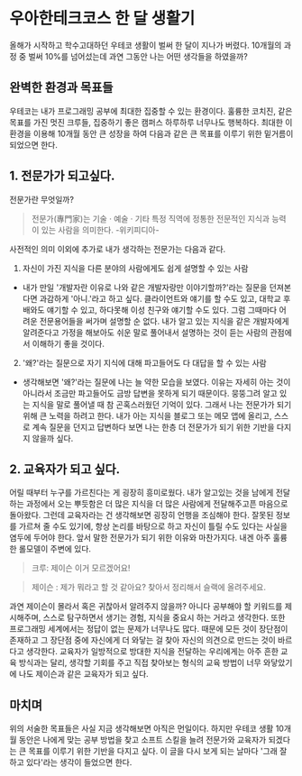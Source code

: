 # 우아한테크코스 한 달 생활기

올해가 시작하고 학수고대하던 우테코 생활이 벌써 한 달이 지나가 버렸다.
10개월의 과정 중 벌써 10%를 넘어섰는데 과연 그동안 나는 어떤 생각들을 하였을까?
## 완벽한 환경과 목표들
우테코는 내가 프로그래밍 공부에 최대한 집중할 수 있는 환경이다. 훌륭한 코치진, 같은 목표를 가진 멋진 크루들, 집중하기 좋은 캠퍼스
하루하루 너무나도 행복하다. 최대한 이 환경을 이용해 10개월 동안 큰 성장을 하여 다음과 같은 큰 목표를 이루기 위한 밑거름이 되었으면 한다.
## 1. 전문가가 되고싶다.
전문가란 무엇일까? 
> 전문가(專門家)는 기술 · 예술 · 기타 특정 직역에 정통한 전문적인 지식과 능력이 있는 사람을 의미한다. -위키피디아-

사전적인 의미 이외에 추가로 내가 생각하는 전문가는 다음과 같다.

1. 자신이 가진 지식을 다른 분야의 사람에게도 쉽게 설명할 수 있는 사람
- 내가 만일 '개발자란 이유로 나와 같은 개발자랑만 이야기할까?'라는 질문을 던져본다면 과감하게 '아니.'라고 하고 싶다.
클라이언트와 얘기를 할 수도 있고, 대학교 후배와도 얘기할 수 있고, 하다못해 이성 친구와 얘기할 수도 있다.
그럼 그때마다 어려운 전문용어들을 써가며 설명할 순 없다. 내가 알고 있는 지식을 같은 개발자에게 알려준다고 가정을 해보아도 쉬운 말로 풀어내서 설명하는 것이 듣는 사람의 관점에서 이해하기 좋을 것이다.

2. '왜?'라는 질문으로 자기 지식에 대해 파고들어도 다 대답을 할 수 있는 사람
- 생각해보면 '왜?'라는 질문에 나는 늘 약한 모습을 보였다. 이유는 자세히 아는 것이 아니라서 조금만 파고들어도 금방 답변을 못하게 되기 때문이다.
뭉뚱그려 알고 있는 지식을 말로 풀어낼 때 참 곤혹스러웠던 기억이 있다.
그래서 나는 전문가가 되기 위해 큰 노력을 하려고 한다.
내가 아는 지식을 블로그 또는 메모 앱에 올리고, 스스로 계속 질문을 던지고 답변하다 보면 나는 한층 더 전문가가 되기 위한 기반을 다지지 않을까 싶다.

## 2. 교육자가 되고 싶다.
어릴 때부터 누구를 가르친다는 게 굉장히 흥미로웠다.
내가 알고있는 것을 남에게 전달하는 과정에서 오는 뿌듯함은 더 많은 지식을 더 많은 사람에게 전달해주고픈 마음으로 돌아왔다.
그런데 교육자라는 건 생각해보면 굉장히 언행을 조심해야 한다. 잘못된 정보를 가르쳐 줄 수도 있기에, 항상 논리를 바탕으로 하고 자신이 틀릴 수도 있다는 사실을 염두에 두어야 한다.
앞서 말한 전문가가 되기 위한 이유와 마찬가지다.
내겐 아주 훌륭한 롤모델이 주변에 있다. 

> 크루: 제이슨 이거 모르겠어요!

> 제이슨 : 제가 뭐라고 할 것 같아요? 찾아서 정리해서 슬랙에 올려주세요.

과연 제이슨이 몰라서 혹은 귀찮아서 알려주지 않을까? 아니다 공부해야 할 키워드를 제시해주며, 스스로 탐구하면서 생기는 경험, 지식을 중요시 하는 거라고 생각한다.
또한 프로그래밍 세계에서는 정답이 없는 문제가 너무나도 많다. 때문에 모든 것이 장단점이 존재하고 그 장단점 중에 자신에게 더 와닿는 걸 찾아 자신의 의견으로 만드는 것이 바르다고 생각한다.
교육자가 일방적으로 방대한 지식을 전달하는 우리에게는 아주 흔한 교육 방식과는 달리, 생각할 기회를 주고 직접 찾아보는 형식의 교육 방법이 너무 와닿았기에 나도 제이슨과 같은 교육자가 되고 싶다.

## 마치며
위의 서술한 목표들은 사실 지금 생각해보면 아직은 먼일이다.
하지만 우테코 생활 10개월 동안은 나에게 맞는 공부 방법을 찾고 소프트 스킬을 늘려 전문가와 교육자가 되겠다는 큰 목표를 이루기 위한 기반을 다지고 싶다.
이 글을 다시 보게 되는 날마다 '그래 잘하고 있다'라는 생각이 들었으면 한다.
